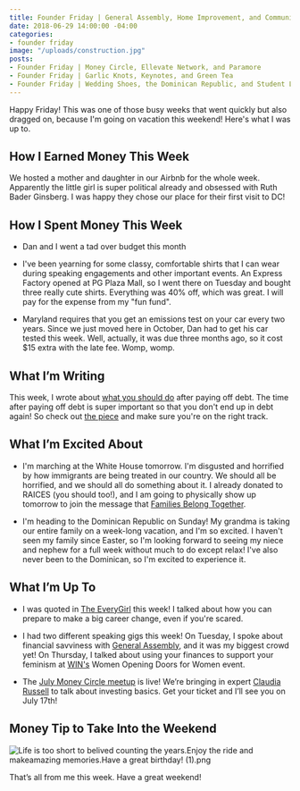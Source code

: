 ```yaml
---
title: Founder Friday | General Assembly, Home Improvement, and Community
date: 2018-06-29 14:00:00 -04:00
categories:
- founder friday
image: "/uploads/construction.jpg"
posts:
- Founder Friday | Money Circle, Ellevate Network, and Paramore
- Founder Friday | Garlic Knots, Keynotes, and Green Tea
- Founder Friday | Wedding Shoes, the Dominican Republic, and Student Loan Consolidation
---
```


Happy Friday! This was one of those busy weeks that went quickly but also dragged on, because I'm going on vacation this weekend! Here's what I was up to.

## **How I Earned Money This Week**

We hosted a mother and daughter in our Airbnb for the whole week. Apparently the little girl is super political already and obsessed with Ruth Bader Ginsberg. I was happy they chose our place for their first visit to DC!

## **How I Spent Money This Week**

* Dan and I went a tad over budget this month

* I've been yearning for some classy, comfortable shirts that I can wear during speaking engagements and other important events. An Express Factory opened at PG Plaza Mall, so I went there on Tuesday and bought three really cute shirts. Everything was 40% off, which was great. I will pay for the expense from my "fun fund". 

* Maryland requires that you get an emissions test on your car every two years. Since we just moved here in October, Dan had to get his car tested this week. Well, actually, it was due three months ago, so it cost $15 extra with the late fee. Womp, womp.

## **What I’m Writing**

This week, I wrote about [what you should do](https://www.maggiegermano.com/blog/what-you-should-do-after-paying-off-debt/) after paying off debt. The time after paying off debt is super important so that you don't end up in debt again! So check out [the piece](https://www.maggiegermano.com/blog/what-you-should-do-after-paying-off-debt/) and make sure you're on the right track. 

## **What I’m Excited About**

* I'm marching at the White House tomorrow. I'm disgusted and horrified by how immigrants are being treated in our country. We should all be horrified, and we should all do something about it. I already donated to RAICES (you should too!), and I am going to physically show up tomorrow to join the message that [Families Belong Together](https://www.familiesbelongtogether.org/).

* I'm heading to the Dominican Republic on Sunday! My grandma is taking our entire family on a week-long vacation, and I'm so excited. I haven't seen my family since Easter, so I'm looking forward to seeing my niece and nephew for a full week without much to do except relax! I've also never been to the Dominican, so I'm excited to experience it. 

## **What I’m Up To**

* I was quoted in [The EveryGirl](http://theeverygirl.com/how-to-successfully-make-a-career-change-as-told-by-people-who-have-done-it/) this week! I talked about how you can prepare to make a big career change, even if you're scared.

* I had two different speaking gigs this week! On Tuesday, I spoke about financial savviness with [General Assembly](https://generalassemb.ly/), and it was my biggest crowd  yet! On Thursday, I talked about using your finances to support your feminism at [WIN's](http://winonline.org/) Women Opening Doors for Women event.

* The [July Money Circle meetup](https://www.maggiegermano.com/events/investing-101/) is live! We’re bringing in expert [Claudia Russell](http://msengineeredwealth.com/) to talk about investing basics. Get your ticket and I’ll see you on July 17th!

## **Money Tip to Take Into the Weekend**

![Life is too short to belived counting the years.Enjoy the ride and makeamazing memories.Have a great birthday! (1).png](/uploads/Life%20is%20too%20short%20to%20belived%20counting%20the%20years.Enjoy%20the%20ride%20and%20makeamazing%20memories.Have%20a%20great%20birthday!%20(1).png)

That’s all from me this week. Have a great weekend!